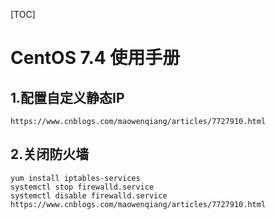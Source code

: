 [TOC]
# CentOS 7.4 使用手册

## 1.配置自定义静态IP
```
https://www.cnblogs.com/maowenqiang/articles/7727910.html
```
## 2.关闭防火墙
```
yum install iptables-services
systemctl stop firewalld.service
systemctl disable firewalld.service
https://www.cnblogs.com/maowenqiang/articles/7727910.html
```